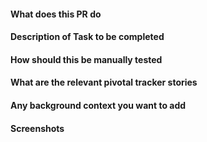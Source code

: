 #### What does this PR do

#### Description of Task to be completed

#### How should this be manually tested

#### What are the relevant pivotal tracker stories

#### Any background context you want to add

#### Screenshots